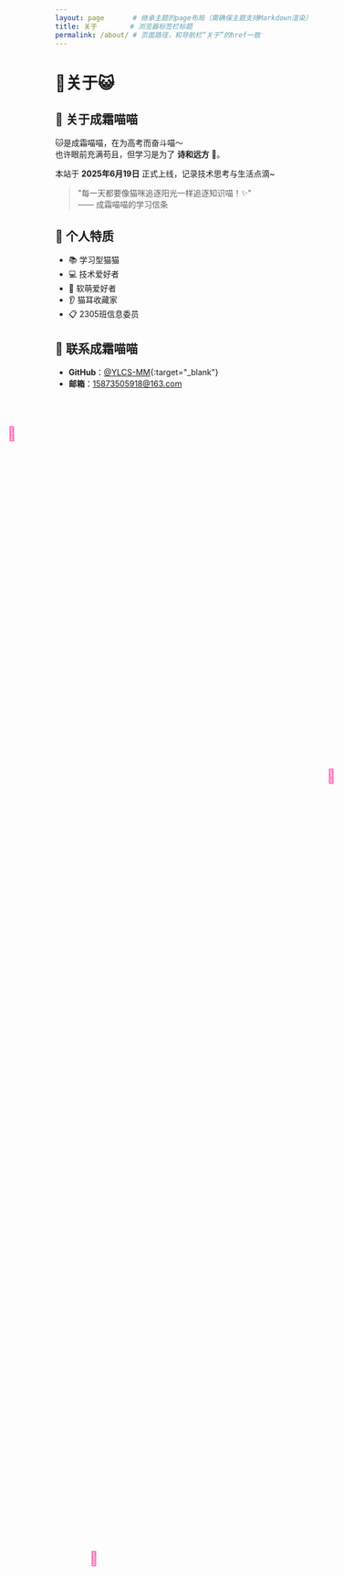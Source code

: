 ```yaml
---
layout: page       # 继承主题的page布局（需确保主题支持Markdown渲染）
title: 关于        # 浏览器标签栏标题
permalink: /about/ # 页面路径，和导航栏“关于”的href一致
---
```


# 🐾关于😺  

## 👋 关于成霜喵喵  
🐱是成霜喵喵，在为高考而奋斗喵～  
也许眼前充满苟且，但学习是为了 **诗和远方** 🐾。  

本站于 **2025年6月19日** 正式上线，记录技术思考与生活点滴~  

> "每一天都要像猫咪追逐阳光一样追逐知识喵！✨"  
> —— 成霜喵喵的学习信条  


## 🌸 个人特质  
- 📚 学习型猫猫  
- 💻 技术爱好者  
- 🎀 软萌爱好者  
- 👂 猫耳收藏家  
- 📋 2305班信息委员  


## 📮 联系成霜喵喵  
- **GitHub**：[@YLCS-MM](https://github.com/YLCS-MM){:target="_blank"}  
- **邮箱**：[15873505918@163.com](mailto:15873505918@163.com)  


<!-- 轻量“漂浮猫爪”动画（不干扰排版，主题兼容） -->
<style>
  /* 分散在页面的猫爪装饰 */
  .float-paw {
    position: absolute;
    font-size: 24px;
    color: #ff69b4;
    animation: float 3s infinite ease-in-out;
    pointer-events: none; /* 不影响点击 */
  }
  @keyframes float {
    0% { transform: translateY(0); }
    50% { transform: translateY(-8px); }
    100% { transform: translateY(0); }
  }
  .paw-1 { top: 20%; left: 15%; }
  .paw-2 { top: 35%; right: 25%; animation-delay: 1s; }
  .paw-3 { bottom: 30%; left: 30%; animation-delay: 2s; }
</style>
<span class="float-paw paw-1">🐾</span>
<span class="float-paw paw-2">🐾</span>
<span class="float-paw paw-3">🐾</span>
